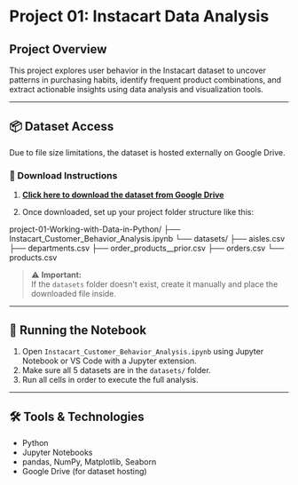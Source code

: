 # Project 01: Instacart Data Analysis

## Project Overview
This project explores user behavior in the Instacart dataset to uncover patterns in purchasing habits, identify frequent product combinations, and extract actionable insights using data analysis and visualization tools.

---

## 📦 Dataset Access

Due to file size limitations, the dataset is hosted externally on Google Drive.

### 🔽 Download Instructions

1. [**Click here to download the dataset from Google Drive**](https://drive.google.com/drive/folders/1mZ--ezkxjBE-0pGjKT-GLeorUL_QX6MI?usp=sharing)

2. Once downloaded, set up your project folder structure like this:

project-01-Working-with-Data-in-Python/ ├── Instacart_Customer_Behavior_Analysis.ipynb └── datasets/ ├── aisles.csv ├── departments.csv ├── order_products__prior.csv ├── orders.csv └── products.csv

> ⚠️ **Important:**  
> If the `datasets` folder doesn't exist, create it manually and place the downloaded file inside.

---

## 🚀 Running the Notebook

1. Open `Instacart_Customer_Behavior_Analysis.ipynb` using Jupyter Notebook or VS Code with a Jupyter extension.
2. Make sure all 5 datasets are in the `datasets/` folder.
3. Run all cells in order to execute the full analysis.

---

## 🛠️ Tools & Technologies

- Python  
- Jupyter Notebooks  
- pandas, NumPy, Matplotlib, Seaborn  
- Google Drive (for dataset hosting)